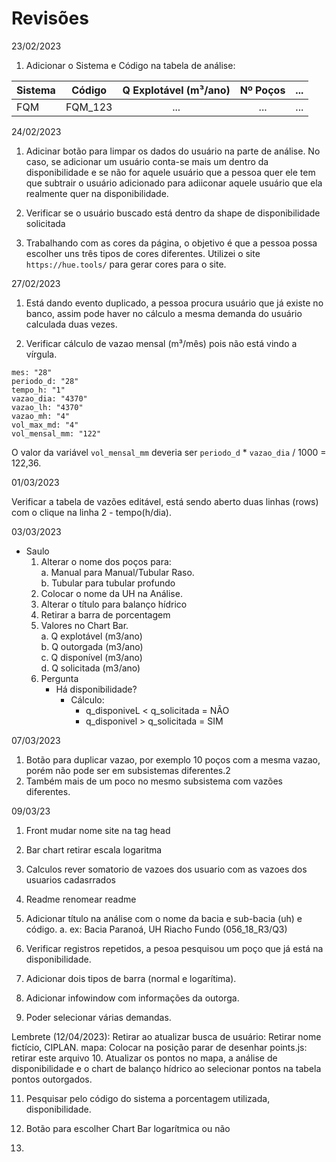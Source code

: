 # Revisões

23/02/2023 <br>
1. Adicionar o Sistema e Código na tabela de análise: 

| Sistema| Código | Q Explotável (m³/ano) | Nº Poços | ... |
|:---|:---:|:---:|:---:|---: 
| FQM     | FQM_123 |...       |...       | ...|

24/02/2023 <br>
1. Adicinar botão para limpar os dados do usuário na parte de análise. No caso, se adicionar um usuário conta-se mais um dentro da disponibilidade e se não for aquele usuário que a pessoa quer ele tem que subtrair o usuário adicionado para adiiconar aquele usuário que ela realmente quer na disponibilidade.

2. Verificar se o usuário buscado está dentro da shape de disponibilidade solicitada

3. Trabalhando com as cores da página, o objetivo é que a pessoa possa escolher uns três tipos de cores diferentes.
Utilizei o site `https://hue.tools/` para gerar cores para o site.

27/02/2023
1. Está dando evento duplicado, a pessoa procura usuário que já existe no banco, assim pode haver no cálculo a mesma demanda do usuário calculada duas vezes.

2. Verificar cálculo de vazao mensal (m³/mês) pois não está vindo a vírgula.

```
mes: "28"
periodo_d: "28"
tempo_h: "1"
vazao_dia: "4370"
vazao_lh: "4370"
vazao_mh: "4"
vol_max_md: "4"
vol_mensal_mm: "122"

```
O valor da variável `vol_mensal_mm` deveria ser `periodo_d` * `vazao_dia` / 1000 = 122,36.


01/03/2023

Verificar a tabela de vazões editável, está sendo aberto duas linhas (rows) com o clique na linha 2 - tempo(h/dia).

03/03/2023
 * Saulo <br>
    1. Alterar o nome dos poços para:<br>
        a. Manual para Manual/Tubular Raso. <br>
        b. Tubular para tubular profundo
    2. Colocar o nome da UH na Análise.
    3. Alterar o título para balanço hídrico
    4. Retirar a barra de porcentagem
    5. Valores no Chart Bar.<br>
        a. Q explotável (m3/ano)<br>
        b. Q outorgada (m3/ano)<br>
        c. Q disponível (m3/ano)<br>
        d. Q solicitada (m3/ano)<br>
    6. Pergunta
        * Há disponibilidade? <br>
            - Cálculo: 
                * q_disponiveL < q_solicitada = NÃO
                * q_disponivel > q_solicitada = SIM

07/03/2023

1. Botão para duplicar vazao, por exemplo 10 poços com a mesma vazao, porém não pode ser em subsistemas diferentes.2
2. Também mais de um poco no mesmo subsistema com vazões diferentes.

09/03/23

1. Front 
 mudar nome site na tag head

2. Bar chart 
 retirar escala logaritma

3. Calculos
 rever somatorio de vazoes dos usuario com as vazoes dos usuarios cadasrrados

4. Readme 
  renomear readme

5. Adicionar título na análise com o nome da bacia e sub-bacia (uh) e código.
    a. ex: Bacia  Paranoá, UH Riacho Fundo (056_18_R3/Q3)

6. Verificar registros repetidos, a pesoa pesquisou um poço que já está na disponibilidade.

7.  Adicionar dois tipos de barra (normal e logarítima).

8. Adicionar infowindow com informações da outorga.

9. Poder selecionar várias demandas.

Lembrete (12/04/2023): 
    Retirar ao atualizar
        busca de usuário: Retirar nome fictício, CIPLAN.
        mapa: Colocar na posição parar de desenhar
        points.js: retirar este arquivo
10. Atualizar os pontos no mapa, a análise de disponibilidade e o chart de balanço hídrico ao selecionar pontos na tabela pontos outorgados.

11. Pesquisar pelo código do sistema a porcentagem utilizada, disponibilidade.

12. Botão para escolher Chart Bar logarítmica ou não

13. 